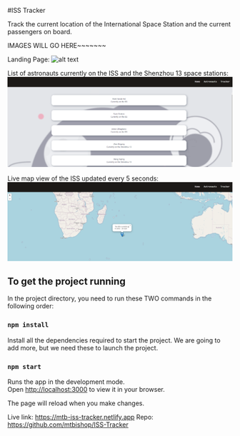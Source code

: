 #ISS Tracker

Track the current location of the International Space Station and the current passengers on board.


IMAGES WILL GO HERE~~~~~~~

Landing Page:
![alt text](image.jpg)


List of astronauts currently on the ISS and the Shenzhou 13 space stations:
![astronauts](https://github.com/mtbishop/ISS-Tracker/blob/main/src/assets/astronauts.PNG)


Live map view of the ISS updated every 5 seconds:
![ISS-Location](https://github.com/mtbishop/ISS-Tracker/blob/main/src/assets/ISS-location.PNG)


## To get the project running

In the project directory, you need to run these TWO commands in the following order:

### `npm install`

Install all the dependencies required to start the project. We are going to add more, but we need these to launch the project.

### `npm start`

Runs the app in the development mode.\
Open [http://localhost:3000](http://localhost:3000) to view it in your browser.

The page will reload when you make changes.

Live link: https://mtb-iss-tracker.netlify.app
Repo: https://github.com/mtbishop/ISS-Tracker
